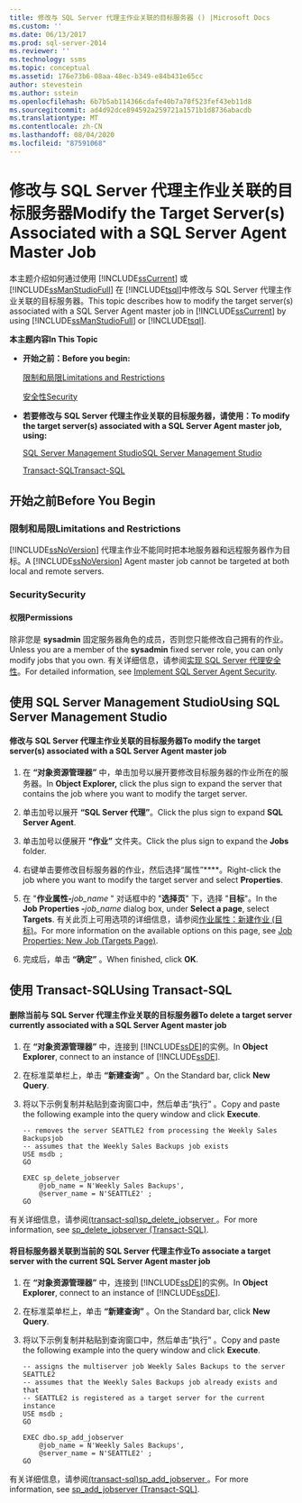 ```yaml
---
title: 修改与 SQL Server 代理主作业关联的目标服务器 () |Microsoft Docs
ms.custom: ''
ms.date: 06/13/2017
ms.prod: sql-server-2014
ms.reviewer: ''
ms.technology: ssms
ms.topic: conceptual
ms.assetid: 176e73b6-08aa-48ec-b349-e84b431e65cc
author: stevestein
ms.author: sstein
ms.openlocfilehash: 6b7b5ab114366cdafe40b7a70f523fef43eb11d8
ms.sourcegitcommit: ad4d92dce894592a259721a1571b1d8736abacdb
ms.translationtype: MT
ms.contentlocale: zh-CN
ms.lasthandoff: 08/04/2020
ms.locfileid: "87591068"
---
```

# <a name="modify-the-target-servers-associated-with-a-sql-server-agent-master-job"></a><span data-ttu-id="120a6-102">修改与 SQL Server 代理主作业关联的目标服务器</span><span class="sxs-lookup"><span data-stu-id="120a6-102">Modify the Target Server(s) Associated with a SQL Server Agent Master Job</span></span>
  <span data-ttu-id="120a6-103">本主题介绍如何通过使用 [!INCLUDE[ssCurrent](../../includes/sscurrent-md.md)] 或 [!INCLUDE[ssManStudioFull](../../includes/ssmanstudiofull-md.md)] 在 [!INCLUDE[tsql](../../includes/tsql-md.md)]中修改与 SQL Server 代理主作业关联的目标服务器。</span><span class="sxs-lookup"><span data-stu-id="120a6-103">This topic describes how to modify the target server(s) associated with a SQL Server Agent master job in [!INCLUDE[ssCurrent](../../includes/sscurrent-md.md)] by using [!INCLUDE[ssManStudioFull](../../includes/ssmanstudiofull-md.md)] or [!INCLUDE[tsql](../../includes/tsql-md.md)].</span></span>  
  
 <span data-ttu-id="120a6-104">**本主题内容**</span><span class="sxs-lookup"><span data-stu-id="120a6-104">**In This Topic**</span></span>  
  
-   <span data-ttu-id="120a6-105">**开始之前：**</span><span class="sxs-lookup"><span data-stu-id="120a6-105">**Before you begin:**</span></span>  
  
     [<span data-ttu-id="120a6-106">限制和局限</span><span class="sxs-lookup"><span data-stu-id="120a6-106">Limitations and Restrictions</span></span>](#Restrictions)  
  
     [<span data-ttu-id="120a6-107">安全性</span><span class="sxs-lookup"><span data-stu-id="120a6-107">Security</span></span>](#Security)  
  
-   <span data-ttu-id="120a6-108">**若要修改与 SQL Server 代理主作业关联的目标服务器，请使用：**</span><span class="sxs-lookup"><span data-stu-id="120a6-108">**To modify the target server(s) associated with a SQL Server Agent master job, using:**</span></span>  
  
     [<span data-ttu-id="120a6-109">SQL Server Management Studio</span><span class="sxs-lookup"><span data-stu-id="120a6-109">SQL Server Management Studio</span></span>](#SSMSProcedure)  
  
     [<span data-ttu-id="120a6-110">Transact-SQL</span><span class="sxs-lookup"><span data-stu-id="120a6-110">Transact-SQL</span></span>](#TsqlProcedure)  
  
##  <a name="before-you-begin"></a><a name="BeforeYouBegin"></a> <span data-ttu-id="120a6-111">开始之前</span><span class="sxs-lookup"><span data-stu-id="120a6-111">Before You Begin</span></span>  
  
###  <a name="limitations-and-restrictions"></a><a name="Restrictions"></a> <span data-ttu-id="120a6-112">限制和局限</span><span class="sxs-lookup"><span data-stu-id="120a6-112">Limitations and Restrictions</span></span>  
 <span data-ttu-id="120a6-113">[!INCLUDE[ssNoVersion](../../includes/ssnoversion-md.md)] 代理主作业不能同时把本地服务器和远程服务器作为目标。</span><span class="sxs-lookup"><span data-stu-id="120a6-113">A [!INCLUDE[ssNoVersion](../../includes/ssnoversion-md.md)] Agent master job cannot be targeted at both local and remote servers.</span></span>  
  
###  <a name="security"></a><a name="Security"></a> <span data-ttu-id="120a6-114">Security</span><span class="sxs-lookup"><span data-stu-id="120a6-114">Security</span></span>  
  
####  <a name="permissions"></a><a name="Permissions"></a> <span data-ttu-id="120a6-115">权限</span><span class="sxs-lookup"><span data-stu-id="120a6-115">Permissions</span></span>  
 <span data-ttu-id="120a6-116">除非您是 **sysadmin** 固定服务器角色的成员，否则您只能修改自己拥有的作业。</span><span class="sxs-lookup"><span data-stu-id="120a6-116">Unless you are a member of the **sysadmin** fixed server role, you can only modify jobs that you own.</span></span> <span data-ttu-id="120a6-117">有关详细信息，请参阅[实现 SQL Server 代理安全性](implement-sql-server-agent-security.md)。</span><span class="sxs-lookup"><span data-stu-id="120a6-117">For detailed information, see [Implement SQL Server Agent Security](implement-sql-server-agent-security.md).</span></span>  
  
##  <a name="using-sql-server-management-studio"></a><a name="SSMSProcedure"></a> <span data-ttu-id="120a6-118">使用 SQL Server Management Studio</span><span class="sxs-lookup"><span data-stu-id="120a6-118">Using SQL Server Management Studio</span></span>  
  
#### <a name="to-modify-the-target-servers-associated-with-a-sql-server-agent-master-job"></a><span data-ttu-id="120a6-119">修改与 SQL Server 代理主作业关联的目标服务器</span><span class="sxs-lookup"><span data-stu-id="120a6-119">To modify the target server(s) associated with a SQL Server Agent master job</span></span>  
  
1.  <span data-ttu-id="120a6-120">在 **“对象资源管理器”** 中，单击加号以展开要修改目标服务器的作业所在的服务器。</span><span class="sxs-lookup"><span data-stu-id="120a6-120">In **Object Explorer,** click the plus sign to expand the server that contains the job where you want to modify the target server.</span></span>  
  
2.  <span data-ttu-id="120a6-121">单击加号以展开 **“SQL Server 代理”**。</span><span class="sxs-lookup"><span data-stu-id="120a6-121">Click the plus sign to expand **SQL Server Agent**.</span></span>  
  
3.  <span data-ttu-id="120a6-122">单击加号以便展开 **“作业”** 文件夹。</span><span class="sxs-lookup"><span data-stu-id="120a6-122">Click the plus sign to expand the **Jobs** folder.</span></span>  
  
4.  <span data-ttu-id="120a6-123">右键单击要修改目标服务器的作业，然后选择“属性”\*\*\*\*。</span><span class="sxs-lookup"><span data-stu-id="120a6-123">Right-click the job where you want to modify the target server and select **Properties**.</span></span>  
  
5.  <span data-ttu-id="120a6-124">在 "**作业属性-**_job_name_ " 对话框中的 "**选择页**" 下，选择 "**目标**"。</span><span class="sxs-lookup"><span data-stu-id="120a6-124">In the **Job Properties -**_job_name_ dialog box, under **Select a page**, select **Targets**.</span></span> <span data-ttu-id="120a6-125">有关此页上可用选项的详细信息，请参阅[作业属性：新建作业 &#40;目标&#41;](job-properties-new-job-targets-page.md)。</span><span class="sxs-lookup"><span data-stu-id="120a6-125">For more information on the available options on this page, see [Job Properties: New Job &#40;Targets Page&#41;](job-properties-new-job-targets-page.md).</span></span>  
  
6.  <span data-ttu-id="120a6-126">完成后，单击 **“确定”** 。</span><span class="sxs-lookup"><span data-stu-id="120a6-126">When finished, click **OK**.</span></span>  
  
##  <a name="using-transact-sql"></a><a name="TsqlProcedure"></a> <span data-ttu-id="120a6-127">使用 Transact-SQL</span><span class="sxs-lookup"><span data-stu-id="120a6-127">Using Transact-SQL</span></span>  
  
#### <a name="to-delete-a-target-server-currently-associated-with-a-sql-server-agent-master-job"></a><span data-ttu-id="120a6-128">删除当前与 SQL Server 代理主作业关联的目标服务器</span><span class="sxs-lookup"><span data-stu-id="120a6-128">To delete a target server currently associated with a SQL Server Agent master job</span></span>  
  
1.  <span data-ttu-id="120a6-129">在 **“对象资源管理器”** 中，连接到 [!INCLUDE[ssDE](../../includes/ssde-md.md)]的实例。</span><span class="sxs-lookup"><span data-stu-id="120a6-129">In **Object Explorer**, connect to an instance of [!INCLUDE[ssDE](../../includes/ssde-md.md)].</span></span>  
  
2.  <span data-ttu-id="120a6-130">在标准菜单栏上，单击 **“新建查询”** 。</span><span class="sxs-lookup"><span data-stu-id="120a6-130">On the Standard bar, click **New Query**.</span></span>  
  
3.  <span data-ttu-id="120a6-131">将以下示例复制并粘贴到查询窗口中，然后单击“执行”  。</span><span class="sxs-lookup"><span data-stu-id="120a6-131">Copy and paste the following example into the query window and click **Execute**.</span></span>  
  
    ```  
    -- removes the server SEATTLE2 from processing the Weekly Sales Backupsjob   
    -- assumes that the Weekly Sales Backups job exists  
    USE msdb ;  
    GO  
  
    EXEC sp_delete_jobserver  
        @job_name = N'Weekly Sales Backups',  
        @server_name = N'SEATTLE2' ;  
    GO  
    ```  
  
 <span data-ttu-id="120a6-132">有关详细信息，请参阅[&#40;transact-sql&#41;sp_delete_jobserver ](/sql/relational-databases/system-stored-procedures/sp-delete-jobserver-transact-sql)。</span><span class="sxs-lookup"><span data-stu-id="120a6-132">For more information, see [sp_delete_jobserver &#40;Transact-SQL&#41;](/sql/relational-databases/system-stored-procedures/sp-delete-jobserver-transact-sql).</span></span>  
  
#### <a name="to-associate-a-target-server-with-the-current-sql-server-agent-master-job"></a><span data-ttu-id="120a6-133">将目标服务器关联到当前的 SQL Server 代理主作业</span><span class="sxs-lookup"><span data-stu-id="120a6-133">To associate a target server with the current SQL Server Agent master job</span></span>  
  
1.  <span data-ttu-id="120a6-134">在 **“对象资源管理器”** 中，连接到 [!INCLUDE[ssDE](../../includes/ssde-md.md)]的实例。</span><span class="sxs-lookup"><span data-stu-id="120a6-134">In **Object Explorer**, connect to an instance of [!INCLUDE[ssDE](../../includes/ssde-md.md)].</span></span>  
  
2.  <span data-ttu-id="120a6-135">在标准菜单栏上，单击 **“新建查询”** 。</span><span class="sxs-lookup"><span data-stu-id="120a6-135">On the Standard bar, click **New Query**.</span></span>  
  
3.  <span data-ttu-id="120a6-136">将以下示例复制并粘贴到查询窗口中，然后单击“执行” 。</span><span class="sxs-lookup"><span data-stu-id="120a6-136">Copy and paste the following example into the query window and click **Execute**.</span></span>  
  
    ```  
    -- assigns the multiserver job Weekly Sales Backups to the server SEATTLE2   
    -- assumes that the Weekly Sales Backups job already exists and that   
    -- SEATTLE2 is registered as a target server for the current instance  
    USE msdb ;  
    GO  
  
    EXEC dbo.sp_add_jobserver  
        @job_name = N'Weekly Sales Backups',  
        @server_name = N'SEATTLE2' ;  
    GO  
    ```  
  
 <span data-ttu-id="120a6-137">有关详细信息，请参阅[&#40;transact-sql&#41;sp_add_jobserver ](/sql/relational-databases/system-stored-procedures/sp-add-jobserver-transact-sql)。</span><span class="sxs-lookup"><span data-stu-id="120a6-137">For more information, see [sp_add_jobserver &#40;Transact-SQL&#41;](/sql/relational-databases/system-stored-procedures/sp-add-jobserver-transact-sql).</span></span>  
  
  
